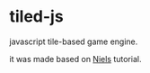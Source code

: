 # tiled-js
javascript tile-based game engine.

it was made based on <a target="_blank" href="http://nielsgrootobbink.com/wokflok/jte/">Niels</a> tutorial.
